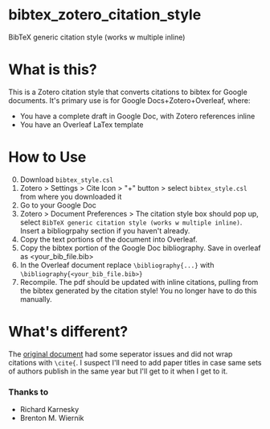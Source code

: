 # bibtex_zotero_citation_style
BibTeX generic citation style (works w multiple inline)

# What is this?

This is a Zotero citation style that converts citations to bibtex for Google documents. It's primary use is for Google Docs+Zotero+Overleaf, where:
* You have a complete draft in Google Doc, with Zotero references inline
* You have an Overleaf LaTex template

# How to Use
0. Download `bibtex_style.csl`
1. Zotero > Settings > Cite Icon > "+" button > select `bibtex_style.csl` from where you downloaded it
2. Go to your Google Doc
3. Zotero > Document Preferences > The citation style box should pop up, select `BibTeX generic citation style (works w multiple inline)`. Insert a bibliogrpahy section if you haven't already.
4. Copy the text portions of the document into Overleaf.
5. Copy the bibtex portion of the Google Doc bibliography. Save in overleaf as <your_bib_file.bib>
6. In the Overleaf document replace `\bibliography{...}` with `\bibliography{<your_bib_file.bib>}`
7. Recompile. The pdf should be updated with inline citations, pulling from the bibtex generated by the citation style! You no longer have to do this manually.
  
# What's different?

The [original document]([url](https://github.com/citation-style-language/styles/blob/master/bibtex.csl)) had some seperator issues and did not wrap citations with `\cite{`. I suspect I'll need to add paper titles in case same sets of authors publish in the same year but I'll get to it when I get to it.

### Thanks to
* Richard Karnesky
* Brenton M. Wiernik

